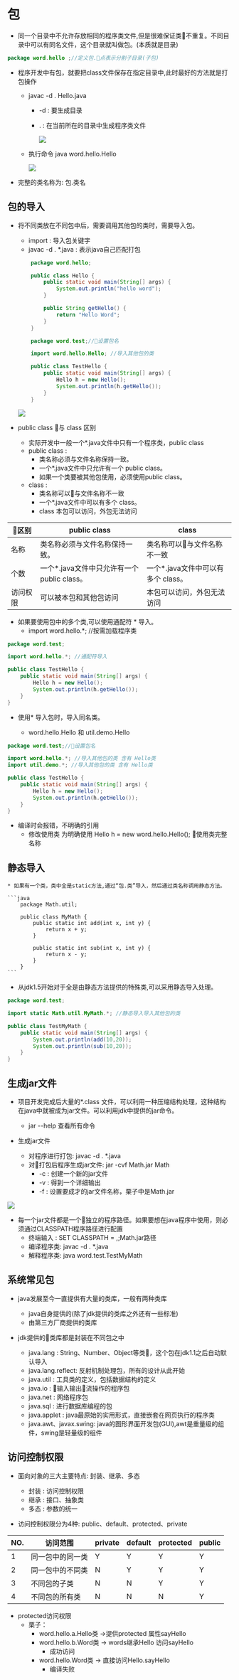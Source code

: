 # 包

* 同一个目录中不允许存放相同的程序类文件,但是很难保证类不重复。不同目录中可以有同名文件，这个目录就叫做包。(本质就是目录)

```java
package word.hello ;//定义包.点表示分割子目录(子包)


```

* 程序开发中有包，就要把class文件保存在指定目录中,此时最好的方法就是打包操作
    * javac -d . Hello.java
        * -d : 要生成目录
        * . : 在当前所在的目录中生成程序类文件

            ![](../img/package.png)

    * 执行命令 java word.hello.Hello

        ![](../img/package1.png)

* 完整的类名称为: 包.类名 

## 包的导入

* 将不同类放在不同包中后，需要调用其他包的类时，需要导入包。
    * import : 导入包关键字
    * javac -d . *.java : 表示java自己匹配打包

    ```java
        package word.hello;

        public class Hello {
            public static void main(String[] args) {
                System.out.println("hello word");
            }

            public String getHello() {
                return "Hello Word";
            }
        }
    ```

    ```java
        package word.test;//设置包名

        import word.hello.Hello; //导入其他包的类

        public class TestHello {
            public static void main(String[] args) {
                Hello h = new Hello();
                System.out.println(h.getHello());
            }
        }
    ```
    ![](../img/import.png)

* public class 与 class 区别
    * 实际开发中一般一个*.java文件中只有一个程序类，public class
    * public class : 
        * 类名称必须与文件名称保持一致。
        * 一个*.java文件中只允许有一个 public class。
        * 如果一个类要被其他包使用，必须使用public class。
    * class :
        * 类名称可以与文件名称不一致
        * 一个*.java文件中可以有多个 class。
        * class 本包可以访问，外包无法访问

|区别|public class | class|
|---|-------------|------|
|名称|类名称必须与文件名称保持一致。|类名称可以与文件名称不一致|
|个数|一个*.java文件中只允许有一个 public class。|一个*.java文件中可以有多个 class。|
|访问权限|可以被本包和其他包访问|本包可以访问，外包无法访问|

* 如果要使用包中的多个类,可以使用通配符 * 导入。
    * import word.hello.*; //按需加载程序类

```java
package word.test;

import word.hello.*; //通配符导入

public class TestHello {
    public static void main(String[] args) {
        Hello h = new Hello();
        System.out.println(h.getHello());
    }
}
```

*  使用* 导入包时，导入同名类。

    * word.hello.Hello 和 util.demo.Hello

```java
package word.test;//设置包名

import word.hello.*; //导入其他包的类 含有 Hello类
import util.demo.*; //导入其他包的类 含有 Hello类

public class TestHello {
    public static void main(String[] args) {
        Hello h = new Hello();
        System.out.println(h.getHello());
    }
}
```

* 编译时会报错，不明确的引用
    * 修改使用类 为明确使用 Hello h = new word.hello.Hello(); 使用类完整名称

## 静态导入

    * 如果有一个类，类中全是static方法,通过“包.类”导入，然后通过类名称调用静态方法。

    ```java
        package Math.util;

        public class MyMath {
            public static int add(int x, int y) {
                return x + y;
            }

            public static int sub(int x, int y) {
                return x - y;
            }
        }
    ```

*  从jdk1.5开始对于全是由静态方法提供的特殊类,可以采用静态导入处理。

```java
package word.test;

import static Math.util.MyMath.*; //静态导入导入其他包的类

public class TestMyMath {
    public static void main(String[] args) {
        System.out.println(add(10,20));
        System.out.println(sub(10,20));
    }
}
```

## 生成jar文件

* 项目开发完成后大量的*.class 文件，可以利用一种压缩结构处理，这种结构在java中就被成为jar文件。可以利用jdk中提供的jar命令。

    * jar --help 查看所有命令

* 生成jar文件
    * 对程序进行打包: javac -d . *.java 
    * 对打包后程序生成jar文件: jar -cvf Math.jar Math
        * -c : 创建一个新的jar文件
        * -v : 得到一个详细输出
        * -f : 设置要成才的jar文件名称，栗子中是Math.jar

![](../img/jar.png)

* 每一个jar文件都是一个独立的程序路径。如果要想在java程序中使用，则必须通过CLASSPATH程序路径进行配置
    * 终端输入 : SET CLASSPATH = ,;Math.jar路径
    * 编译程序类: javac -d . *.java
    * 解释程序类: java word.test.TestMyMath

## 系统常见包

* java发展至今一直提供有大量的类库，一般有两种类库
    * java自身提供的(除了jdk提供的类库之外还有一些标准)
    * 由第三方厂商提供的类库

* jdk提供的类库都是封装在不同包之中
    * java.lang : String、Number、Object等类，这个包在jdk1.1之后自动默认导入
    * java.lang.reflect: 反射机制处理包，所有的设计从此开始
    * java.util : 工具类的定义，包括数据结构的定义
    * java.io : 输入输出流操作的程序包
    * java.net : 网络程序包
    * java.sql : 进行数据库编程的包
    * java.applet : java最原始的实用形式，直接嵌套在网页执行的程序类
    * java.awt、javax.swing: java的图形界面开发包(GUI),awt是重量级的组件，swing是轻量级的组件

## 访问控制权限

* 面向对象的三大主要特点: 封装、继承、多态
    * 封装 : 访问控制权限
    * 继承 : 接口、抽象类
    * 多态 : 参数的统一

* 访问控制权限分为4种: public、default、protected、private

|NO.|访问范围|private|default| protected|public|
|--|-------|--------|-------|----------|------|
|1|同一包中的同一类|Y|Y|Y|Y|
|2|同一包中的不同类|N|Y|Y|Y|
|3|不同包的子类|N|N|Y|Y|
|4|不同包的所有类|N|N|N|Y|

* protected访问权限
    * 栗子：
        * word.hello.a.Hello类 ->提供protected 属性sayHello
        * word.hello.b.Word类 -> words继承Hello 访问sayHello
            * 成功访问
        * word.hello.Word类 -> 直接访问Hello.sayHello
            * 编译失败

